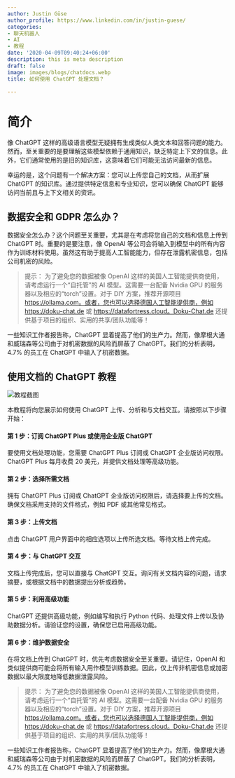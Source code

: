 ```yaml
---
author: Justin Güse
author_profile: https://www.linkedin.com/in/justin-guese/
categories:
- 聊天机器人
- AI
- 教程
date: '2020-04-09T09:40:24+06:00'
description: this is meta description
draft: false
image: images/blogs/chatdocs.webp
title: 如何使用 ChatGPT 处理文档？

---
```

# 简介

像 ChatGPT 这样的高级语言模型无疑拥有生成类似人类文本和回答问题的能力。然而，至关重要的是要理解这些模型依赖于通用知识，缺乏特定上下文的信息。此外，它们通常使用的是旧的知识库，这意味着它们可能无法访问最新的信息。

幸运的是，这个问题有一个解决方案：您可以上传您自己的文档，从而扩展 ChatGPT 的知识库。通过提供特定信息和专业知识，您可以确保 ChatGPT 能够访问当前且与上下文相关的资讯。

## 数据安全和 GDPR 怎么办？

数据安全怎么办？这个问题至关重要，尤其是在考虑将您自己的文档和信息上传到 ChatGPT 时。重要的是要注意，像 OpenAI 等公司会将输入到模型中的所有内容作为训练材料使用。虽然这有助于提高人工智能能力，但存在泄露机密信息，包括公司机密的风险。

> 提示：
为了避免您的数据被像 OpenAI 这样的美国人工智能提供商使用，请考虑运行一个“自托管”的 AI 模型。这需要一台配备 Nvidia GPU 的服务器以及相应的“torch”设置。对于 DIY 方案，推荐开源项目 https://ollama.com。或者，您也可以选择德国人工智能提供商，例如 https://doku-chat.de 或 https://datafortress.cloud。Doku-Chat.de 还提供基于项目的组织、实用的共享/团队功能等！

一些知识工作者报告称，ChatGPT 显着提高了他们的生产力。然而，像摩根大通和威瑞森等公司由于对机密数据的风险而屏蔽了 ChatGPT。我们的分析表明，4.7% 的员工在 ChatGPT 中输入了机密数据。

## 使用文档的 ChatGPT 教程

![教程截图](/images/blogs/chatdocs.webp)

本教程将向您展示如何使用 ChatGPT 上传、分析和与文档交互。请按照以下步骤开始：

#### 第 1 步：订阅 ChatGPT Plus 或使用企业版 ChatGPT

要使用文档处理功能，您需要 ChatGPT Plus 订阅或 ChatGPT 企业版访问权限。ChatGPT Plus 每月收费 20 美元，并提供文档处理等高级功能。

#### 第 2 步：选择所需文档

拥有 ChatGPT Plus 订阅或 ChatGPT 企业版访问权限后，请选择要上传的文档。确保文档采用支持的文件格式，例如 PDF 或其他常见格式。

#### 第 3 步：上传文档

点击 ChatGPT 用户界面中的相应选项以上传所选文档。等待文档上传完成。

#### 第 4 步：与 ChatGPT 交互

文档上传完成后，您可以直接与 ChatGPT 交互。询问有关文档内容的问题，请求摘要，或根据文档中的数据提出分析或趋势。

#### 第 5 步：利用高级功能

ChatGPT 还提供高级功能，例如编写和执行 Python 代码、处理文件上传以及协助数据分析。请验证您的设置，确保您已启用高级功能。

#### 第 6 步：维护数据安全

在将文档上传到 ChatGPT 时，优先考虑数据安全至关重要。请记住，OpenAI 和类似提供商可能会将所有输入用作模型训练数据。因此，仅上传非机密信息或加密数据以最大限度地降低数据泄露风险。


> 提示：
为了避免您的数据被像 OpenAI 这样的美国人工智能提供商使用，请考虑运行一个“自托管”的 AI 模型。这需要一台配备 Nvidia GPU 的服务器以及相应的“torch”设置。对于 DIY 方案，推荐开源项目 https://ollama.com。或者，您也可以选择德国人工智能提供商，例如 https://doku-chat.de 或 https://datafortress.cloud。Doku-Chat.de 还提供基于项目的组织、实用的共享/团队功能等！

一些知识工作者报告称，ChatGPT 显着提高了他们的生产力。然而，像摩根大通和威瑞森等公司由于对机密数据的风险而屏蔽了 ChatGPT。我们的分析表明，4.7% 的员工在 ChatGPT 中输入了机密数据。
